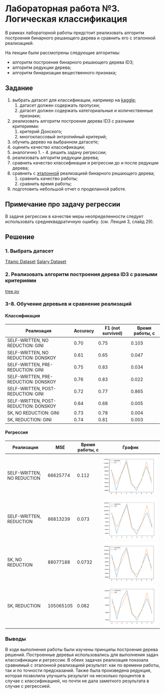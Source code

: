 # Лабораторная работа №3. Логическая классификация

В рамках лабораторной работы предстоит реализовать алгоритм построения бинарного решающего дерева и сравнить его с
эталонной реализацией.

На лекции были рассмотрены следующие алгоритмы:

* алгоритм построения бинарного решающего дерева ID3;
* алгоритм редукции дерева;
* алгоритм бинаризации вещественного признака;

## Задание

1. выбрать датасет для классификации, например на [kaggle](https://www.kaggle.com/datasets?tags=13302-Classification);
    1. датасет должен содержать пропуски;
    2. датасет должен содержать категориальные и количественные признаки;
2. реализовать алгоритм построения дерева ID3 с разными критериями:
    1. критерий Донского;
    2. многоклассовый энтропийный критерий;
3. обучить дерево на выбранном датасете;
4. оценить качество классификации;
5. аналогично 1. - 4. решить задачу регрессии;
6. реализовать алгоритм редукции дерева;
7. сравнить качество классификации и регрессии до и после редукции дерева;
8. сравнить с [эталонной](https://scikit-learn.org/stable/) реализацией бинарного решающего дерева;
    1. сравнить качество работы;
    2. сравнить время работы;
9. подготовить небольшой отчет о проделанной работе.

## Примечание про задачу регрессии

В задаче регрессии в качестве меры неопределенности следует использовать среднеквадратичную ошибку. (см. Лекция 3, слайд
29).

## Решение

### 1. Выбрать датасет

[Titanic Dataset](https://www.kaggle.com/datasets/yasserh/titanic-dataset)
[Salary Dataset](https://www.kaggle.com/datasets/abhishek14398/salary-dataset-simple-linear-regression)

### 2. Реализовать алгоритм построения дерева ID3 с разными критериями

[tree.py](tree.py)

### 3-8. Обучение деревьев и сравнение реализаций

#### Классификация

| Реализация                            | Accuracy | F1 (not survived) | Время работы, с |
|---------------------------------------|----------|-------------------|-----------------|
| SELF-WRITTEN, NO REDUCTION: GINI      | 0.70     | 0.75              | 0.103           |
| SELF-WRITTEN, NO REDUCTION: DONSKOY   | 0.61     | 0.65              | 0.047           |
| SELF-WRITTEN, PRE-REDUCTION: GINI     | 0.75     | 0.83              | 0.034           |
| SELF-WRITTEN, PRE-REDUCTION: DONSKOY  | 0.76     | 0.83              | 0.022           |
| SELF-WRITTEN, POST-REDUCTION: GINI    | 0.72     | 0.77              | 0.865           |
| SELF-WRITTEN, POST-REDUCTION: DONSKOY | 0.64     | 0.68              | 0.005           |
| SK, NO REDUCTION: GINI                | 0.73     | 0.78              | 0.004           |
| SK, REDUCTION: GINI                   | 0.74     | 0.81              | 0.003           |

#### Регрессия

| Реализация                 | MSE     | Время работы, с | График                   |
|----------------------------|---------|----------------|--------------------------|
| SELF-WRITTEN, NO REDUCTION | 66625774 | 0.112      | ![](img/self_no_red.png) |
| SELF-WRITTEN, REDUCTION    | 86813239 | 0.073          | ![](img/self_red.png)    |
| SK, NO REDUCTION           | 88077188 | 0.0732         | ![](img/sk_no_red.png)   |
| SK, REDUCTION              | 105065105 | 0.062          | ![](img/sk_red.png)      |

### Выводы

В ходе выполнения работы были изучены принципы построения дерева решений.
Построенные деревья использовались для выполнения задач классификации и регрессии.
В обеих задачах реализация показала сравнимый с эталонной реализацией результат: как по времени работы, так и по точности предсказаний.
Также была произведена редукция, которая позволила улучшить результат на несколько процентов в случае с классификацией, но почти не дала заметного результата в случае с регрессией.